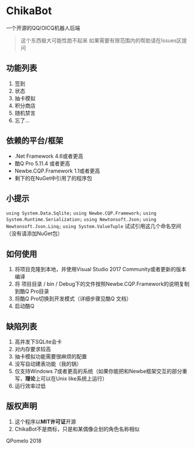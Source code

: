 ChikaBot
========

一个开源的QQ/OICQ机器人后端

> 这个东西极大可能性跑不起来
> 如果需要有限范围内的帮助请在Issues区提问

## 功能列表
1. 签到
2. 状态
3. 抽卡模拟
4. 积分商店
5. 随机禁言
6. 忘了...

## 依赖的平台/框架
 + .Net Framework 4.6或者更高
 + 酷Q Pro 5.11.4 或者更高
 + Newbe.CQP.Framework 1.1或者更高
 + 剩下的在NuGet中引用了的程序包

## 小提示
`using System.Data.Sqlite;`
`using Newbe.CQP.Framework;`
`using System.Runtime.Serialization;`
`using Newtonsoft.Json;`
`using Newtonsoft.Json.Linq;`
`using System.ValueTuple`
试试引用这几个命名空间（没有请添加NuGet包）

## 如何使用
1. 将项目克隆到本地，并使用Visual Studio 2017 Community或者更新的版本编译
2. 将 项目目录 / bin / Debug下的文件按照Newbe.CQP.Framework的说明复制到酷Q Pro目录
3. 将酷Q Pro切换到开发模式（详细步骤见酷Q 文档）
4. 启动酷Q

## 缺陷列表
1. 高并发下SQLite会卡
2. 对内存要求较高
3. 抽卡模拟功能需要很麻烦的配置
4. 没写自动建表功能（我的锅）
5. 仅支持Windows 7或者更高的系统（如果你能把和Newbe框架交互的部分重写，**理论**上可以在Unix like系统上运行）
6. 运行效率过低

## 版权声明
1. 这个程序以**MIT许可证**开源
2. ChikaBot不是商标，只是和某偶像企划的角色名称相似

QPomelo 2018
